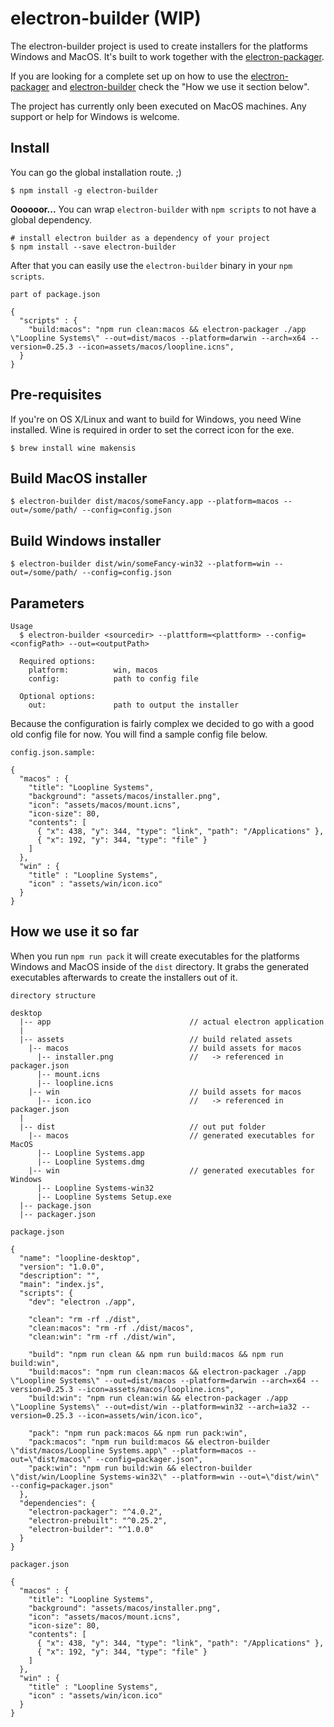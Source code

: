# electron-builder (WIP)

The electron-builder project is used to create installers for the platforms Windows and MacOS.
It's built to work together with the [electron-packager](https://github.com/maxogden/electron-packager).

If you are looking for a complete set up on how to use the [electron-packager](https://github.com/maxogden/electron-packager) and [electron-builder](https://github.com/loopline-systems/electron-builder) check the "How we use it section below".

The project has currently only been executed on MacOS machines. Any support or help for Windows is welcome.

## Install

You can go the global installation route. ;)

```
$ npm install -g electron-builder
```

**Oooooor...** You can wrap `electron-builder` with `npm scripts` to not have a global dependency.

```
# install electron builder as a dependency of your project
$ npm install --save electron-builder
```

After that you can easily use the `electron-builder` binary in your `npm scripts`.

```
part of package.json

{
  "scripts" : {
    "build:macos": "npm run clean:macos && electron-packager ./app \"Loopline Systems\" --out=dist/macos --platform=darwin --arch=x64 --version=0.25.3 --icon=assets/macos/loopline.icns",
  }
}

```

## Pre-requisites
If you're on OS X/Linux and want to build for Windows, you need Wine installed. Wine is required in order to set the correct icon for the exe.

```
$ brew install wine makensis
```

## Build MacOS installer

```
$ electron-builder dist/macos/someFancy.app --platform=macos --out=/some/path/ --config=config.json
```

## Build Windows installer

```
$ electron-builder dist/win/someFancy-win32 --platform=win --out=/some/path/ --config=config.json
```

## Parameters

```
Usage
  $ electron-builder <sourcedir> --plattform=<plattform> --config=<configPath> --out=<outputPath>

  Required options:
    platform:          win, macos
    config:            path to config file

  Optional options:
    out:               path to output the installer
```

Because the configuration is fairly complex we decided to go with a good old config file for now.
You will find a sample config file below.


```
config.json.sample:

{
  "macos" : {
    "title": "Loopline Systems",
    "background": "assets/macos/installer.png",
    "icon": "assets/macos/mount.icns",
    "icon-size": 80,
    "contents": [
      { "x": 438, "y": 344, "type": "link", "path": "/Applications" },
      { "x": 192, "y": 344, "type": "file" }
    ]
  },
  "win" : {
    "title" : "Loopline Systems",
    "icon" : "assets/win/icon.ico"
  }
}
```

## How we use it so far

When you run `npm run pack` it will create executables for the platforms Windows and MacOS inside of the `dist` directory. It grabs the generated executables afterwards to create the installers out of it.


```
directory structure

desktop
  |-- app                               // actual electron application
  |
  |-- assets                            // build related assets
    |-- macos                           // build assets for macos
      |-- installer.png                 //   -> referenced in packager.json
      |-- mount.icns
      |-- loopline.icns
    |-- win                             // build assets for macos
      |-- icon.ico                      //   -> referenced in packager.json
  |
  |-- dist                              // out put folder
    |-- macos                           // generated executables for MacOS
      |-- Loopline Systems.app
      |-- Loopline Systems.dmg
    |-- win                             // generated executables for Windows
      |-- Loopline Systems-win32
      |-- Loopline Systems Setup.exe
  |-- package.json
  |-- packager.json
```


```
package.json

{
  "name": "loopline-desktop",
  "version": "1.0.0",
  "description": "",
  "main": "index.js",
  "scripts": {
    "dev": "electron ./app",

    "clean": "rm -rf ./dist",
    "clean:macos": "rm -rf ./dist/macos",
    "clean:win": "rm -rf ./dist/win",

    "build": "npm run clean && npm run build:macos && npm run build:win",
    "build:macos": "npm run clean:macos && electron-packager ./app \"Loopline Systems\" --out=dist/macos --platform=darwin --arch=x64 --version=0.25.3 --icon=assets/macos/loopline.icns",
    "build:win": "npm run clean:win && electron-packager ./app \"Loopline Systems\" --out=dist/win --platform=win32 --arch=ia32 --version=0.25.3 --icon=assets/win/icon.ico",

    "pack": "npm run pack:macos && npm run pack:win",
    "pack:macos": "npm run build:macos && electron-builder \"dist/macos/Loopline Systems.app\" --platform=macos --out=\"dist/macos\" --config=packager.json",
    "pack:win": "npm run build:win && electron-builder \"dist/win/Loopline Systems-win32\" --platform=win --out=\"dist/win\" --config=packager.json"
  },
  "dependencies": {
    "electron-packager": "^4.0.2",
    "electron-prebuilt": "^0.25.2",
    "electron-builder": "^1.0.0"
  }
}

```

```
packager.json

{
  "macos" : {
    "title": "Loopline Systems",
    "background": "assets/macos/installer.png",
    "icon": "assets/macos/mount.icns",
    "icon-size": 80,
    "contents": [
      { "x": 438, "y": 344, "type": "link", "path": "/Applications" },
      { "x": 192, "y": 344, "type": "file" }
    ]
  },
  "win" : {
    "title" : "Loopline Systems",
    "icon" : "assets/win/icon.ico"
  }
}
```